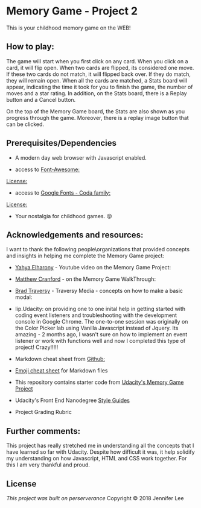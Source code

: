 # Memory Game - Project 2
This is your childhood memory game on the WEB!  

## How to play:
The game will start when you first click on any card.  When you click on a card, it will flip open.  When two cards are flipped, its considered one move.  If these two cards do not match, it will flipped back over.  If they do match, they will remain open.  When all the cards are matched, a Stats board will appear, indicating the time it took for you to finish the game, the number of moves and a star rating. In addition, on the Stats board, there is a Replay button and a Cancel button.


On the top of the Memory Game board, the Stats are also shown as you progress through the game.  Moreover, there is a replay image button that can be clicked.



## Prerequisites/Dependencies
* A modern day web browser with Javascript enabled.

* access to [Font-Awesome:](https://maxcdn.bootstrapcdn.com/font-awesome/4.6.1/css/font-awesome.min.css)

[License:](https://fontawesome.com/license)

* access to [Google Fonts - Coda family:](https://fonts.googleapis.com/css?family=Coda)

[License:](https://fonts.google.com/attribution)

* Your nostalgia for childhood games.  :stuck_out_tongue_winking_eye:



## Acknowledgements and resources:
I want to thank the following people\organizations that provided concepts and insights in helping me complete the Memory Game project:

* [Yahya Elharony](https://www.youtube.com/watch?v=G8J13lmApkQ&t=5s) - Youtube video on the Memory Game Project:


* [Matthew Cranford](https://matthewcranford.com/memory-game-walkthrough-part-1-setup/) - on the Memory Game WalkThrough:


* [Brad Traversy](https://www.youtube.com/watch?v=6ophW7Ask_0&t=1191s) - Traversy Media - concepts on how to make a basic modal:

* Iip.Udacity: on providing one to one inital help in getting started with coding event listeners and troubleshooting with the development console in Google Chrome. The one-to-one session was originally on the Color Picker lab using Vanilla Javascript instead of Jquery. Its amazing - 2 months ago, I wasn't sure on how to implement an event listener or work with functions well and now I completed this type of project!  Crazy!!!!!

* Markdown cheat sheet from [Github:](https://guides.github.com/pdfs/markdown-cheatsheet-online.pdf)


* [Emoji cheat sheet](https://www.webpagefx.com/tools/emoji-cheat-sheet/) for Markdown files

* This repository contains starter code from [Udacity's Memory Game Project](https://github.com/udacity/fend-project-memory-game)

* Udacity's Front End Nanodegree [Style Guides](https://github.com/udacity/frontend-nanodegree-styleguide)

* Project Grading Rubric



## Further comments:
This project has really stretched me in understanding all the concepts that I have learned so far with Udacity.  Despite how difficult it was, it help solidify my understanding on how Javascript, HTML and CSS work together. For this I am very thankful and proud. 


## License
_This project was built on perserverance_ Copyright &copy; 2018 Jennifer Lee